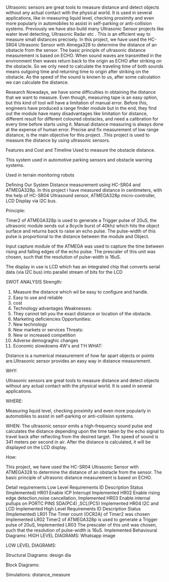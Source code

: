 Ultrasonic sensors are great tools to measure distance and detect objects without any actual contact with the physical world. It is used in several applications, like in measuring liquid level, checking proximity and even more popularly in automobiles to assist in self-parking or anti-collision systems. Previously we have also build many Ultrasonic Sensor projects like water level detecting, Ultrasonic Radar etc . This is an efficient way to measure small distances precisely. In this project, we have used the HC-SR04 Ultrasonic Sensor with Atmega328 to determine the distance of an obstacle from the sensor. The basic principle of ultrasonic distance measurement is based on ECHO. When sound waves are transmitted in the environment then waves return back to the origin as ECHO after striking on the obstacle. So we only need to calculate the traveling time of both sounds means outgoing time and returning time to origin after striking on the obstacle. As the speed of the sound is known to us, after some calculation we can calculate the distance.

Research
Nowadays, we have some difficulties in obtaining the distance that we want to measure. Even though, measuring tape is an easy option, but this kind of tool will have a limitation of manual error. Before this, engineers have produced a range finder module but in the end, they find out the module have many disadvantages like limitation for distance, different result for different coloured obstacles, and need a calibration for every time before starts using it. Manual distance measuring is always done at the expense of human error. Precise and fix measurement of low range distance, is the main objective for this project. .This project is used to measure the distance by using ultrasonic sensors.

Features and Cost and Timeline
Used to measure the obstacle distance.

This system used in automotive parking sensors and obstacle warning systems.

Used in terrain monitoring robots

Defining Our System
Distance measurement using HC-SR04 and ATMEGA328p. In this project i have measured distance in centimeters, with the help of HC-SR04 Ultrasound sensor, ATMEGA328p micro-controller, LCD Display via I2C bus.

Principle:

Timer2 of ATMEGA328p is used to generate a Trigger pulse of 20uS, the ultrasonic module sends out a 8cycle burst of 40khz which hits the object surface and returns back to raise an echo pulse. The pulse-width of this pulse is proportional to the distance between the module and Object.

Input capture module of the ATMEGA was used to capture the time between rising and falling edges of the echo pulse. The prescaler of this unit was chosen, such that the resolution of pulse-width is 16uS.

The display in use is LCD which has an integrated chip that converts serial data (via I2C bus) into parallel stream of bits for the LCD

SWOT ANALYSIS
Strength:
1. Measure the distance which wil be easy to conﬁgure and handle.
2. Easy to use and reliable
3. cost
4. Technology advantages
Weaknesses:
1. They cannot tell you the exact distance or location of the obstacle.
2. Marketing deficiencies
Opportunities:
1. New technology
3. New markets or services
Threats:
1. New or increased competition
2. Adverse demograghic changes
3. Economic slowdowns
4W's and 1'H
WHAT:

Distance is a numerical measurement of how far apart objects or points are.Ultrasonic sensor provides an easy way in distance measurement.

WHY:

Ultrasonic sensors are great tools to measure distance and detect objects without any actual contact with the physical world. It is used in several applications.

WHERE:

Measuring liquid level, checking proximity and even more popularly in automobiles to assist in self-parking or anti-collision systems.

WHEN: The ultrasonic sensor emits a high-frequency sound pulse and calculates the distance depending upon the time taken by the echo signal to travel back after reflecting from the desired target. The speed of sound is 341 meters per second in air. After the distance is calculated, it will be displayed on the LCD display.

How:

This project, we have used the HC-SR04 Ultrasonic Sensor with ATMEGA328 to determine the distance of an obstacle from the sensor. The basic principle of ultrasonic distance measurement is based on ECHO.

Detail requirements
Low Level Requirements
ID	Description	Status (Implemented)
HR01	Enable ICP Interrupt	Implemented
HR02	Enable rising edge detection,noise cancellation,	Implemented
HR03	Enable internal pullups on PORTC PINS SDA(PC4) ,SCL(PC5)	Implemented
HR04	I2C and LCD	Implemented
High Level Requirements
ID	Description	Status (Implemented)
LR01	The Timer count (OCR2A) of Timer2 was chosen	Implemented
LR02	Timer2 of ATMEGA328p is used to generate a Trigger pulse of 20uS,	Implemented
LR03	The prescaler of this unit was chosen, such that the resolution of pulse-width is 16uS.	Implemented
Behavioural Diagrams:
HIGH LEVEL DIAGRAMS:
Whatsapp image

LOW LEVEL DIAGRAMS:


Structural Diagrams:
design dia

Block Diagrams:

Simulations:
distance_measure
